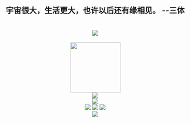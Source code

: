 <h2 align="center">宇宙很大，生活更大，也许以后还有缘相见。 --三体 </h2>

<h1 align="center"> <a href="https://jwyt.xyz/"> <img src="https://readme-typing-svg.herokuapp.com/?lines=console.log(%22Hello%2C%20World!%22);小余同学祝您今天愉快!&center=true&size=27"> </a> </h1>

<div align="center"> <img height="137px" src="https://github-readme-stats.vercel.app/api?username=jiangwanyutao&hide_title=true&hide_border=true&show_icons=trueline_height=21&text_color=000&icon_color=000&bg_color=0,ea6161,ffc64d,fffc4d,52fa5a&theme=graywhite" /> </div>

<div align="center"> <img src="https://github-readme-stats.vercel.app/api/top-langs/?username=jiangwanyutao&hide_title=true&hide_border=true&layout=compact&langs_count=6&text_color=000&icon_color=fff&bg_color=0,52fa5a,4dfcff,c64dff&theme=graywhite" /> </div>

<div align="center"> <img src="https://github-profile-trophy.vercel.app/?username=jiangwanyutao" /> </div>

<div align="center">
<span align="center"> <img src="https://img.shields.io/badge/-HTML5-E34F26?style=flat-square&logo=html5&logoColor=white" /> <img src="https://img.shields.io/badge/-CSS3-1572B6?style=flat-square&logo=css3" /> <img src="https://img.shields.io/badge/-JavaScript-oringe?style=flat-square&logo=javascript" /> </span>
</div>

<div align="center"> <img src="https://visitor-badge.glitch.me/badge?page_id=jiangwanyutao" /> </div>
